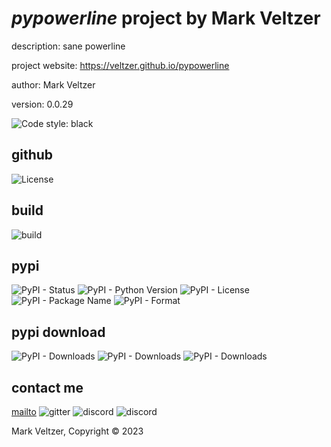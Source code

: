 # *pypowerline* project by Mark Veltzer

description: sane powerline

project website: https://veltzer.github.io/pypowerline

author: Mark Veltzer

version: 0.0.29

![Code style: black](https://img.shields.io/badge/code%20style-black-000000.svg)

## github

![License](https://img.shields.io/github/license/veltzer/pytconf)

## build

![build](https://github.com/veltzer/pypowerline/workflows/build/badge.svg)

## pypi

![PyPI - Status](https://img.shields.io/pypi/status/pypowerline)
![PyPI - Python Version](https://img.shields.io/pypi/pyversions/pypowerline)
![PyPI - License](https://img.shields.io/pypi/l/pypowerline)
![PyPI - Package Name](https://img.shields.io/pypi/v/pypowerline)
![PyPI - Format](https://img.shields.io/pypi/format/pypowerline)

## pypi download

![PyPI - Downloads](https://img.shields.io/pypi/dd/pypowerline)
![PyPI - Downloads](https://img.shields.io/pypi/dw/pypowerline)
![PyPI - Downloads](https://img.shields.io/pypi/dm/pypowerline)



## contact me
[mailto](mailto:mark.veltzer@gmail.com)
![gitter](https://img.shields.io/gitter/room/veltzer/mark.veltzer)
![discord](https://img.shields.io/discord/719336281624281119)
![discord](https://img.shields.io/discord/719336282194444302)

Mark Veltzer, Copyright © 2023
